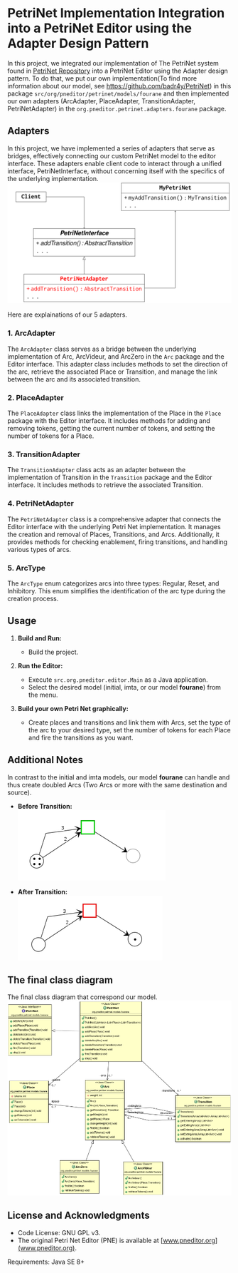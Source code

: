 # PetriNet Implementation Integration into a PetriNet Editor using the Adapter Design Pattern

In this project, we integrated our implementation of The PetriNet system found in [PetriNet Repository](https://github.com/badr4y/PetriNet) into a PetriNet Editor using the Adapter design pattern. To do that, we put our own implementation(To find more information about our model, see https://github.com/badr4y/PetriNet) in this package `src/org/pneditor/petrinet/models/fourane` and then implemented our own adapters (ArcAdapter, PlaceAdapter, TransitionAdapter, PetriNetAdapter) in the `org.pneditor.petrinet.adapters.fourane` package.

## Adapters
In this project, we have implemented a series of adapters that serve as bridges, effectively connecting our custom PetriNet model to the editor interface. These adapters enable client code to interact through a unified interface, PetriNetInterface, without concerning itself with the specifics of the underlying implementation.
![Alt text](2023-12-10.png)

Here are explainations of our 5 adapters.
### 1. ArcAdapter

The `ArcAdapter` class serves as a bridge between the underlying implementation of Arc, ArcVideur, and ArcZero in the `Arc` package and the Editor interface. This adapter class includes methods to set the direction of the arc, retrieve the associated Place or Transition, and manage the link between the arc and its associated transition.

### 2. PlaceAdapter

The `PlaceAdapter` class links the implementation of the Place in the `Place` package with the Editor interface. It includes methods for adding and removing tokens, getting the current number of tokens, and setting the number of tokens for a Place.

### 3. TransitionAdapter

The `TransitionAdapter` class acts as an adapter between the implementation of Transition in the `Transition` package and the Editor interface. It includes methods to retrieve the associated Transition.

### 4. PetriNetAdapter

The `PetriNetAdapter` class is a comprehensive adapter that connects the Editor interface with the underlying Petri Net implementation. It manages the creation and removal of Places, Transitions, and Arcs. Additionally, it provides methods for checking enablement, firing transitions, and handling various types of arcs.

### 5. ArcType

The `ArcType` enum categorizes arcs into three types: Regular, Reset, and Inhibitory. This enum simplifies the identification of the arc type during the creation process.

## Usage

1. **Build and Run:**
   - Build the project.

2. **Run the Editor:**
   - Execute `src.org.pneditor.editor.Main` as a Java application.
   - Select the desired model (initial, imta, or our model **fourane**) from the menu.

3. **Build your own Petri Net graphically:**
   - Create places and transitions and link them with Arcs, set the type of the arc to your desired type, set the number of tokens for each Place and fire the transitions as you want.

## Additional Notes

In contrast to the initial and imta models, our model **fourane** can handle and thus create doubled Arcs (Two Arcs or more with the same destination and source).

- **Before Transition:**  
  ![Before Transition](img_1.png)

- **After Transition:**  
  ![After Transition](img_2.png)

## The final class diagram
The final class diagram that correspond our model.
![Alt text](ImplantationFinale.png)

## License and Acknowledgments

- Code License: GNU GPL v3.
- The original Petri Net Editor (PNE) is available at [www.pneditor.org](www.pneditor.org).

Requirements: Java SE 8+
